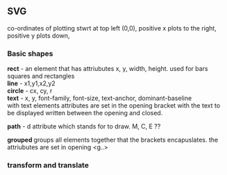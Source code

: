 ## SVG

co-ordinates of plotting stwrt at top left (0,0),  positive x plots to the right, positive y plots down, 

### Basic shapes 
**rect** - an element that has attriubutes x, y, width, height. used for bars squares and rectangles <br>
**line** - x1,y1,x2,y2 <br>
**circle** - cx, cy, r <br>
**text** - x, y, font-family, font-size, text-anchor, dominant-baseline <br>
     with text elements attributes are set in the opening bracket with the text to be displayed written between the opening and closed.<br>

**path** - d attribute which stands for to draw. M, C, E ?? <br>

**grouped <g></g>** groups all elements together that the brackets encapuslates. the attriubutes are set in opening <g..> <br>


### transform and translate 



